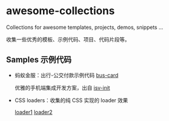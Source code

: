 # awesome-collections

Collections for awesome templates, projects, demos, snippets ...

收集一些优秀的模板、示例代码、项目、代码片段等。

## Samples 示例代码

- 蚂蚁金服：出行-公交付款示例代码 [bus-card](./bus-card)

  优雅的手机端集成开发方案，出自 [isv-init](https://github.com/ant-tool/isv-init)

- CSS loaders：收集的纯 CSS 实现的 loader 效果

  [loader1](http://front-ender.me/awesome-collections/loaders/loader1.html)
  [loader2](http://front-ender.me/awesome-collections/loaders/loader2.html)
